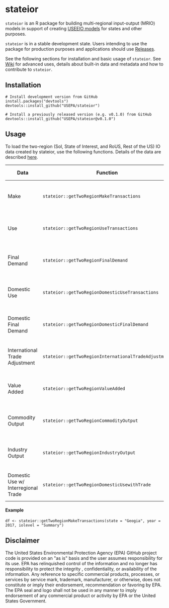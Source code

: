 # stateior

`stateior` is an R package for building multi-regional input-output (MRIO) models in support of creating [USEEIO models](https://www.epa.gov/land-research/us-environmentally-extended-input-output-useeio-models) for states and other purposes.

`stateior` is in a stable development state.
Users intending to use the package for production purposes and applications should use [Releases](https://github.com/USEPA/stateior/releases).

See the following sections for installation and basic usage of `stateior`.
See [Wiki](https://github.com/USEPA/stateior/wiki) for advanced uses, details about built-in data and metadata and how to contribute to `stateior`.

## Installation

```
# Install development version from GitHub
install.packages("devtools")
devtools::install_github("USEPA/stateior")
```

```
# Install a previously released version (e.g. v0.1.0) from GitHub
devtools::install_github("USEPA/stateior@v0.1.0")
```

## Usage

To load the two-region (SoI, State of Interest, and RoUS, Rest of the US) IO data created by stateior, use the following functions.
Details of the data are described [here](https://github.com/USEPA/stateior/blob/master/format_specs/TwoRegionData.md#data).

| Data                                | Function                                              | Parameters (example) |
| ----------------------------------- | ----------------------------------------------------- | ---------------------------------------------------- |
| Make                                | `stateior::getTwoRegionMakeTransactions`              | `state = "Geogia", year = 2017, iolevel = "Summary"` |
| Use                                 | `stateior::getTwoRegionUseTransactions`               | `state = "Geogia", year = 2017, iolevel = "Summary"` |
| Final Demand                        | `stateior::getTwoRegionFinalDemand`                   | `state = "Geogia", year = 2017, iolevel = "Summary"` |
| Domestic Use                        | `stateior::getTwoRegionDomesticUseTransactions`       | `state = "Geogia", year = 2017, iolevel = "Summary"` |
| Domestic Final Demand               | `stateior::getTwoRegionDomesticFinalDemand`           | `state = "Geogia", year = 2017, iolevel = "Summary"` |
| International Trade Adjustment      | `stateior::getTwoRegionInternationalTradeAdjustment`  | `state = "Geogia", year = 2017, iolevel = "Summary"` |
| Value Added                         | `stateior::getTwoRegionValueAdded`                    | `state = "Geogia", year = 2017, iolevel = "Summary"` |
| Commodity Output                    | `stateior::getTwoRegionCommodityOutput`               | `state = "Geogia", year = 2017, iolevel = "Summary"` |
| Industry Output                     | `stateior::getTwoRegionIndustryOutput`                | `state = "Geogia", year = 2017, iolevel = "Summary"` |
| Domestic Use w/ Interregional Trade | `stateior::getTwoRegionDomesticUsewithTrade`          | `state = "Geogia", year = 2017, iolevel = "Summary"` |

#### Example

```
df <- stateior::getTwoRegionMakeTransactions(state = "Geogia", year = 2017, iolevel = "Summary")
```

## Disclaimer

The United States Environmental Protection Agency (EPA) GitHub project code is provided on an "as is" basis and the user assumes responsibility for its use.  EPA has relinquished control of the information and no longer has responsibility to protect the integrity , confidentiality, or availability of the information.  Any reference to specific commercial products, processes, or services by service mark, trademark, manufacturer, or otherwise, does not constitute or imply their endorsement, recommendation or favoring by EPA.  The EPA seal and logo shall not be used in any manner to imply endorsement of any commercial product or activity by EPA or the United States Government.

 
